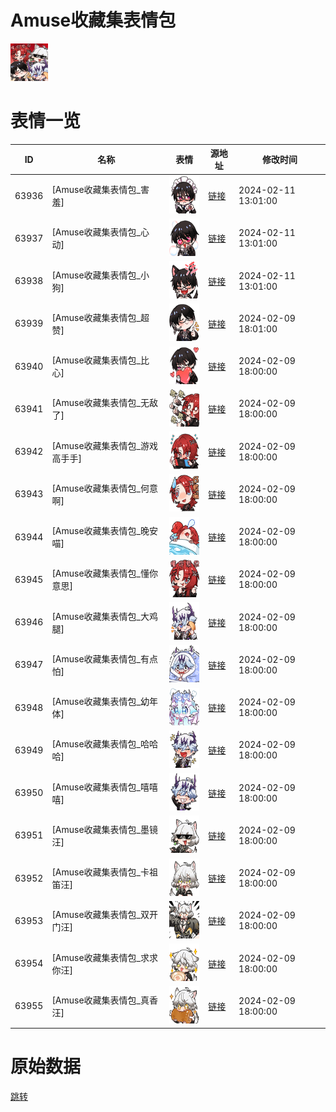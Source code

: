# Amuse收藏集表情包

<img src="./cover.png" height="60" alt="cover" />

# 表情一览

|ID|名称|表情|源地址|修改时间|
|----|----|----|----|----|
|63936|[Amuse收藏集表情包_害羞]|<img src="./pic/063936_%5BAmuse收藏集表情包_害羞%5D.png" height="60" alt="害羞"/>|[链接](https://i0.hdslb.com/bfs/garb/8e1f797bbee1c86cb8a3acee5b22b18a9475b78b.png)|2024-02-11 13:01:00|
|63937|[Amuse收藏集表情包_心动]|<img src="./pic/063937_%5BAmuse收藏集表情包_心动%5D.png" height="60" alt="心动"/>|[链接](https://i0.hdslb.com/bfs/garb/4e97a51218bb7b657ba98633ac708ceba1f38406.png)|2024-02-11 13:01:00|
|63938|[Amuse收藏集表情包_小狗]|<img src="./pic/063938_%5BAmuse收藏集表情包_小狗%5D.png" height="60" alt="小狗"/>|[链接](https://i0.hdslb.com/bfs/garb/c2e1e5d5016b1d8a21c2c956891d935e6d806810.png)|2024-02-11 13:01:00|
|63939|[Amuse收藏集表情包_超赞]|<img src="./pic/063939_%5BAmuse收藏集表情包_超赞%5D.png" height="60" alt="超赞"/>|[链接](https://i0.hdslb.com/bfs/garb/cebfb1905f7919b5948947f7ad5c90d89cac404f.png)|2024-02-09 18:01:00|
|63940|[Amuse收藏集表情包_比心]|<img src="./pic/063940_%5BAmuse收藏集表情包_比心%5D.png" height="60" alt="比心"/>|[链接](https://i0.hdslb.com/bfs/garb/ec37839683da70d3f1ed32a5e6d9f171e9a3e2fa.png)|2024-02-09 18:00:00|
|63941|[Amuse收藏集表情包_无敌了]|<img src="./pic/063941_%5BAmuse收藏集表情包_无敌了%5D.png" height="60" alt="无敌了"/>|[链接](https://i0.hdslb.com/bfs/garb/3d78a8eb323422405bb8127da23ae488cdff7a6e.png)|2024-02-09 18:00:00|
|63942|[Amuse收藏集表情包_游戏高手手]|<img src="./pic/063942_%5BAmuse收藏集表情包_游戏高手手%5D.png" height="60" alt="游戏高手手"/>|[链接](https://i0.hdslb.com/bfs/garb/832498c910372e7c7d8dd2434bd85ab04c4530db.png)|2024-02-09 18:00:00|
|63943|[Amuse收藏集表情包_何意啊]|<img src="./pic/063943_%5BAmuse收藏集表情包_何意啊%5D.png" height="60" alt="何意啊"/>|[链接](https://i0.hdslb.com/bfs/garb/35241b51fd02dfa20820884b577c5f5f89fa6a40.png)|2024-02-09 18:00:00|
|63944|[Amuse收藏集表情包_晚安喵]|<img src="./pic/063944_%5BAmuse收藏集表情包_晚安喵%5D.png" height="60" alt="晚安喵"/>|[链接](https://i0.hdslb.com/bfs/garb/e062428f5a1773bfcbcacb0fc0b30ce7f138091e.png)|2024-02-09 18:00:00|
|63945|[Amuse收藏集表情包_懂你意思]|<img src="./pic/063945_%5BAmuse收藏集表情包_懂你意思%5D.png" height="60" alt="懂你意思"/>|[链接](https://i0.hdslb.com/bfs/garb/a8f02c8c96e40a9f19370a9afdece404407b3430.png)|2024-02-09 18:00:00|
|63946|[Amuse收藏集表情包_大鸡腿]|<img src="./pic/063946_%5BAmuse收藏集表情包_大鸡腿%5D.png" height="60" alt="大鸡腿"/>|[链接](https://i0.hdslb.com/bfs/garb/2a0fa9de075d47162810c934f983b7066b5059eb.png)|2024-02-09 18:00:00|
|63947|[Amuse收藏集表情包_有点怕]|<img src="./pic/063947_%5BAmuse收藏集表情包_有点怕%5D.png" height="60" alt="有点怕"/>|[链接](https://i0.hdslb.com/bfs/garb/5b200a3d4f23c5639e68ad65f9ab20979c0254d7.png)|2024-02-09 18:00:00|
|63948|[Amuse收藏集表情包_幼年体]|<img src="./pic/063948_%5BAmuse收藏集表情包_幼年体%5D.png" height="60" alt="幼年体"/>|[链接](https://i0.hdslb.com/bfs/garb/a95623fa0afd297ae4d3a21f43c476b5460b8042.png)|2024-02-09 18:00:00|
|63949|[Amuse收藏集表情包_哈哈哈]|<img src="./pic/063949_%5BAmuse收藏集表情包_哈哈哈%5D.png" height="60" alt="哈哈哈"/>|[链接](https://i0.hdslb.com/bfs/garb/0beda1af0764d425242142489f7f6234f9c84420.png)|2024-02-09 18:00:00|
|63950|[Amuse收藏集表情包_嘻嘻嘻]|<img src="./pic/063950_%5BAmuse收藏集表情包_嘻嘻嘻%5D.png" height="60" alt="嘻嘻嘻"/>|[链接](https://i0.hdslb.com/bfs/garb/94a8b694cacae2570df82ea529c7fd0de9f870f9.png)|2024-02-09 18:00:00|
|63951|[Amuse收藏集表情包_墨镜汪]|<img src="./pic/063951_%5BAmuse收藏集表情包_墨镜汪%5D.png" height="60" alt="墨镜汪"/>|[链接](https://i0.hdslb.com/bfs/garb/e56a492a78d5ee5abeb08ac2a374f7a2d017cd6a.png)|2024-02-09 18:00:00|
|63952|[Amuse收藏集表情包_卡祖笛汪]|<img src="./pic/063952_%5BAmuse收藏集表情包_卡祖笛汪%5D.png" height="60" alt="卡祖笛汪"/>|[链接](https://i0.hdslb.com/bfs/garb/d2526ccd85d43acb52eaf4cd4a7f25717bd1d576.png)|2024-02-09 18:00:00|
|63953|[Amuse收藏集表情包_双开门汪]|<img src="./pic/063953_%5BAmuse收藏集表情包_双开门汪%5D.png" height="60" alt="双开门汪"/>|[链接](https://i0.hdslb.com/bfs/garb/64db696f50a4d61760df0b0c8a0db6095b2d8eb9.png)|2024-02-09 18:00:00|
|63954|[Amuse收藏集表情包_求求你汪]|<img src="./pic/063954_%5BAmuse收藏集表情包_求求你汪%5D.png" height="60" alt="求求你汪"/>|[链接](https://i0.hdslb.com/bfs/garb/f9c773ab0df125f78b5732b306d3204116e32ca9.png)|2024-02-09 18:00:00|
|63955|[Amuse收藏集表情包_真香汪]|<img src="./pic/063955_%5BAmuse收藏集表情包_真香汪%5D.png" height="60" alt="真香汪"/>|[链接](https://i0.hdslb.com/bfs/garb/68506678b5d1c78c0d17fe45d08251f3a342a809.png)|2024-02-09 18:00:00|

# 原始数据

[跳转](./raw.json)

